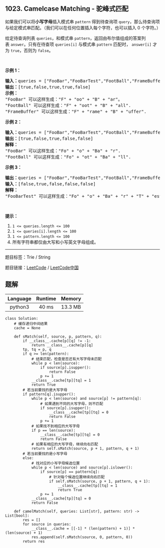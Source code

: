## 1023. Camelcase Matching - 驼峰式匹配

<!--If you want to use the English description, use `question.content` instead-->

<p>如果我们可以将<strong>小写字母</strong>插入模式串&nbsp;<code>pattern</code>&nbsp;得到待查询项&nbsp;<code>query</code>，那么待查询项与给定模式串匹配。（我们可以在任何位置插入每个字符，也可以插入 0 个字符。）</p>

<p>给定待查询列表&nbsp;<code>queries</code>，和模式串&nbsp;<code>pattern</code>，返回由布尔值组成的答案列表&nbsp;<code>answer</code>。只有在待查项&nbsp;<code>queries[i]</code> 与模式串&nbsp;<code>pattern</code> 匹配时，&nbsp;<code>answer[i]</code>&nbsp;才为 <code>true</code>，否则为 <code>false</code>。</p>

<p>&nbsp;</p>

<p><strong>示例 1：</strong></p>

<pre><strong>输入：</strong>queries = [&quot;FooBar&quot;,&quot;FooBarTest&quot;,&quot;FootBall&quot;,&quot;FrameBuffer&quot;,&quot;ForceFeedBack&quot;], pattern = &quot;FB&quot;
<strong>输出：</strong>[true,false,true,true,false]
<strong>示例：</strong>
&quot;FooBar&quot; 可以这样生成：&quot;F&quot; + &quot;oo&quot; + &quot;B&quot; + &quot;ar&quot;。
&quot;FootBall&quot; 可以这样生成：&quot;F&quot; + &quot;oot&quot; + &quot;B&quot; + &quot;all&quot;.
&quot;FrameBuffer&quot; 可以这样生成：&quot;F&quot; + &quot;rame&quot; + &quot;B&quot; + &quot;uffer&quot;.</pre>

<p><strong>示例 2：</strong></p>

<pre><strong>输入：</strong>queries = [&quot;FooBar&quot;,&quot;FooBarTest&quot;,&quot;FootBall&quot;,&quot;FrameBuffer&quot;,&quot;ForceFeedBack&quot;], pattern = &quot;FoBa&quot;
<strong>输出：</strong>[true,false,true,false,false]
<strong>解释：</strong>
&quot;FooBar&quot; 可以这样生成：&quot;Fo&quot; + &quot;o&quot; + &quot;Ba&quot; + &quot;r&quot;.
&quot;FootBall&quot; 可以这样生成：&quot;Fo&quot; + &quot;ot&quot; + &quot;Ba&quot; + &quot;ll&quot;.
</pre>

<p><strong>示例 3：</strong></p>

<pre><strong>输出：</strong>queries = [&quot;FooBar&quot;,&quot;FooBarTest&quot;,&quot;FootBall&quot;,&quot;FrameBuffer&quot;,&quot;ForceFeedBack&quot;], pattern = &quot;FoBaT&quot;
<strong>输入：</strong>[false,true,false,false,false]
<strong>解释： </strong>
&quot;FooBarTest&quot; 可以这样生成：&quot;Fo&quot; + &quot;o&quot; + &quot;Ba&quot; + &quot;r&quot; + &quot;T&quot; + &quot;est&quot;.
</pre>

<p>&nbsp;</p>

<p><strong>提示：</strong></p>

<ol>
	<li><code>1 &lt;= queries.length &lt;= 100</code></li>
	<li><code>1 &lt;= queries[i].length &lt;= 100</code></li>
	<li><code>1 &lt;= pattern.length &lt;= 100</code></li>
	<li>所有字符串都仅由大写和小写英文字母组成。</li>
</ol>



-----

题目标签：Trie / String

题目链接：[LeetCode](https://leetcode.com/problems/camelcase-matching/description/)  /  [LeetCode中国](https://leetcode-cn.com/problems/camelcase-matching/description/)

## 题解



| Language | Runtime | Memory |
|:---:|:---:|:---:|
| python3  | 40  ms | 13.3 MB |

```python3
class Solution:
    # 缓存递归中间结果
    cache = None

    def sMatch(self, source, p, pattern, q):
        if __class__.cache[p][q] != -1:
            return __class__.cache[p][q]
        tp, tq = p, q
        if q >= len(pattern):
            # 结束匹配，检查是否还有大写字母未匹配
            while p < len(source):
                if source[p].isupper():
                    return False
                p += 1
            __class__.cache[tp][tq] = 1
            return True
        # 若当前要找的是大写字母
        if pattern[q].isupper():
            while p < len(source) and source[p] != pattern[q]:
                # 如果遇到不同的大写字母，则不匹配
                if source[p].isupper():
                    __class__.cache[tp][tq] = 0
                    return False
                p += 1
            # 如果找不到相应的大写字母
            if p == len(source):
                __class__.cache[tp][tq] = 0
                return False
            # 如果有相应的大写字母，继续向右匹配
            return self.sMatch(source, p + 1, pattern, q + 1)
        # 若当前要找的是小写字母
        else:
            # 找对应的小写字母候选位置
            while p < len(source) and source[p].islower():
                if source[p] == pattern[q]:
                    # 针对每个候选位置继续向右匹配
                    if self.sMatch(source, p + 1, pattern, q + 1):
                        __class__.cache[tp][tq] = 1
                        return True
                p += 1
            __class__.cache[tp][tq] = 0
            return False

    def camelMatch(self, queries: List[str], pattern: str) -> List[bool]:
        res = []
        for source in queries:
            __class__.cache = [[-1] * (len(pattern) + 1)] * (len(source) + 1)
            res.append(self.sMatch(source, 0, pattern, 0))
        return res
```
